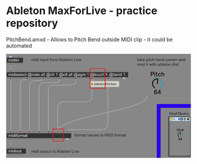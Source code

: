# Ableton MaxForLive - practice repository 


PitchBend.amxd - Allows to Pitch Bend outside MIDI clip - it could be automated


<img src="./Readme/PitchBendPic.png">
